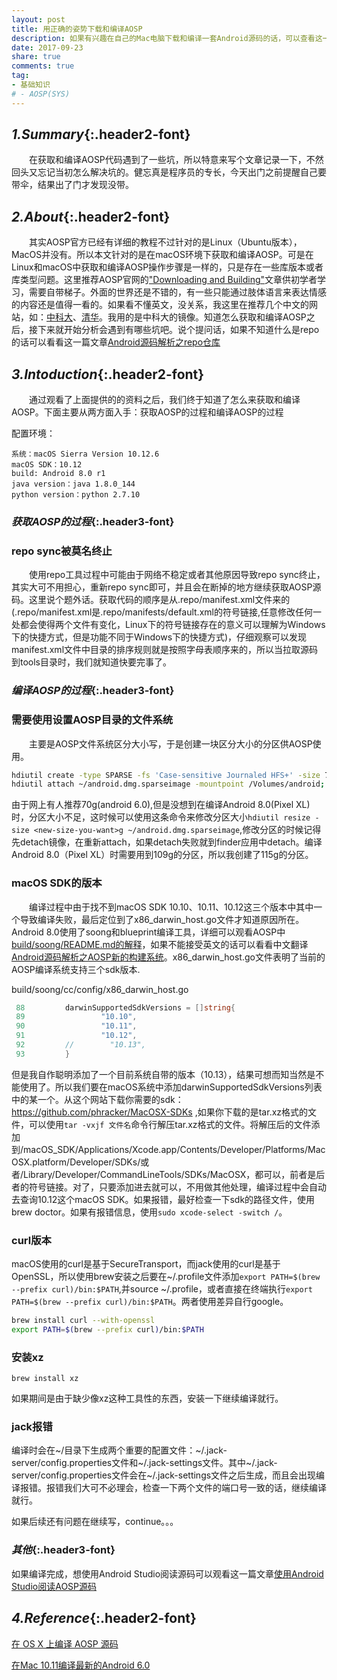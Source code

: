 ```yaml
---
layout: post
title: 用正确的姿势下载和编译AOSP
description: 如果有兴趣在自己的Mac电脑下载和编译一套Android源码的话，可以查看这一篇文章，帮助你跳过一些坑
date: 2017-09-23
share: true
comments: true
tag:
- 基础知识
# - AOSP(SYS)
---
```




## *1.Summary*{:.header2-font}
&emsp;&emsp;在获取和编译AOSP代码遇到了一些坑，所以特意来写个文章记录一下，不然回头又忘记当初怎么解决坑的。健忘真是程序员的专长，今天出门之前提醒自己要带伞，结果出了门才发现没带。

## *2.About*{:.header2-font}
&emsp;&emsp;其实AOSP官方已经有详细的教程不过针对的是Linux（Ubuntu版本），MacOS并没有。所以本文针对的是在macOS环境下获取和编译AOSP。可是在Linux和macOS中获取和编译AOSP操作步骤是一样的，只是存在一些库版本或者库类型问题。这里推荐AOSP官网的["Downloading and Building"](https://source.android.com/source/requirements)文章供初学者学习，需要自带梯子。外面的世界还是不错的，有一些只能通过肢体语言来表达情感的内容还是值得一看的。如果看不懂英文，没关系，我这里在推荐几个中文的网站，如：[中科大](https://lug.ustc.edu.cn/wiki/mirrors/help/aosp)、[清华](https://mirrors.tuna.tsinghua.edu.cn/help/AOSP/)。我用的是中科大的镜像。知道怎么获取和编译AOSP之后，接下来就开始分析会遇到有哪些坑吧。说个提问话，如果不知道什么是repo的话可以看看这一篇文章[Android源码解析之repo仓库]({{site.baseurl}}/2017-04/study-repo)
## *3.Intoduction*{:.header2-font}
&emsp;&emsp;通过观看了上面提供的的资料之后，我们终于知道了怎么来获取和编译AOSP。下面主要从两方面入手：获取AOSP的过程和编译AOSP的过程

配置环境：
```
系统：macOS Sierra Version 10.12.6
macOS SDK：10.12
build: Android 8.0 r1
java version：java 1.8.0_144
python version：python 2.7.10
```

### *获取AOSP的过程*{:.header3-font}

### repo sync被莫名终止
&emsp;&emsp;使用repo工具过程中可能由于网络不稳定或者其他原因导致repo sync终止，其实大可不用担心，重新repo sync即可，并且会在断掉的地方继续获取AOSP源码。这里说个题外话。获取代码的顺序是从.repo/manifest.xml文件来的(.repo/manifest.xml是.repo/manifests/default.xml的符号链接,任意修改任何一处都会使得两个文件有变化，Linux下的符号链接存在的意义可以理解为Windows下的快捷方式，但是功能不同于Windows下的快捷方式)，仔细观察可以发现manifest.xml文件中目录的排序规则就是按照字母表顺序来的，所以当拉取源码到tools目录时，我们就知道快要完事了。

### *编译AOSP的过程*{:.header3-font}

### 需要使用设置AOSP目录的文件系统
&emsp;&emsp;主要是AOSP文件系统区分大小写，于是创建一块区分大小的分区供AOSP使用。

```bash
hdiutil create -type SPARSE -fs 'Case-sensitive Journaled HFS+' -size 70g ~/android.dmg
hdiutil attach ~/android.dmg.sparseimage -mountpoint /Volumes/android;
```

由于网上有人推荐70g(android 6.0),但是没想到在编译Android 8.0(Pixel XL)时，分区大小不足，这时候可以使用这条命令来修改分区大小`hdiutil resize -size <new-size-you-want>g ~/android.dmg.sparseimage`,修改分区的时候记得先detach镜像，在重新attach，如果detach失败就到finder应用中detach。编译Android 8.0（Pixel XL）时需要用到109g的分区，所以我创建了115g的分区。

### macOS SDK的版本
&emsp;&emsp;编译过程中由于找不到macOS SDK 10.10、10.11、10.12这三个版本中其中一个导致编译失败，最后定位到了x86_darwin_host.go文件才知道原因所在。Android 8.0使用了soong和blueprint编译工具，详细可以观看AOSP中[build/soong/README.md的解释](https://android.googlesource.com/platform/build/soong/)，如果不能接受英文的话可以看看中文翻译[Android源码解析之AOSP新的构建系统]({{site.baseurl}}/blog/2017-09-23/2017-09-23-translate-blueprint-soong)。x86_darwin_host.go文件表明了当前的AOSP编译系统支持三个sdk版本.

build/soong/cc/config/x86_darwin_host.go
```go
 88         darwinSupportedSdkVersions = []string{
 89                 "10.10",
 90                 "10.11",
 91                 "10.12",
 92         //        "10.13",
 93         }
```
但是我自作聪明添加了一个目前系统自带的版本（10.13），结果可想而知当然是不能使用了。所以我们要在macOS系统中添加darwinSupportedSdkVersions列表中的某一个。从这个网站下载你需要的sdk：https://github.com/phracker/MacOSX-SDKs ,如果你下载的是tar.xz格式的文件，可以使用`tar -vxjf 文件名`命令行解压tar.xz格式的文件。将解压后的文件添加到/macOS_SDK/Applications/Xcode.app/Contents/Developer/Platforms/MacOSX.platform/Developer/SDKs/或者/Library/Developer/CommandLineTools/SDKs/MacOSX，都可以，前者是后者的符号链接。对了，只要添加进去就可以，不用做其他处理，编译过程中会自动去查询10.12这个macOS SDK。如果报错，最好检查一下sdk的路径文件，使用brew doctor。如果有报错信息，使用`sudo xcode-select -switch /`。

### curl版本
macOS使用的curl是基于SecureTransport，而jack使用的curl是基于OpenSSL，所以使用brew安装之后要在~/.profile文件添加`export PATH=$(brew --prefix curl)/bin:$PATH`,并source ~/.profile，或者直接在终端执行`export PATH=$(brew --prefix curl)/bin:$PATH`。两者使用差异自行google。
```bash
brew install curl --with-openssl
export PATH=$(brew --prefix curl)/bin:$PATH
```

### 安装xz
```
brew install xz
```
如果期间是由于缺少像xz这种工具性的东西，安装一下继续编译就行。

### jack报错
编译时会在~/目录下生成两个重要的配置文件：~/.jack-server/config.properties文件和~/.jack-settings文件。其中~/.jack-server/config.properties文件会在~/.jack-settings文件之后生成，而且会出现编译报错。报错我们大可不必理会，检查一下两个文件的端口号一致的话，继续编译就行。

如果后续还有问题在继续写，continue。。。

### *其他*{:.header3-font}
如果编译完成，想使用Android Studio阅读源码可以观看这一篇文章[使用Android Studio阅读AOSP源码]({{site.baseurl}}/2017-04-29/elementary-using-AS-reading-code)




## *4.Reference*{:.header2-font}
[在 OS X 上编译 AOSP 源码](weibo.com/u/1785464290/home?wvr=5)

[在Mac 10.11编译最新的Android 6.0](http://blog.zhaiyifan.cn/2015/11/24/BuildAndroid6OnMacElCapitan/)